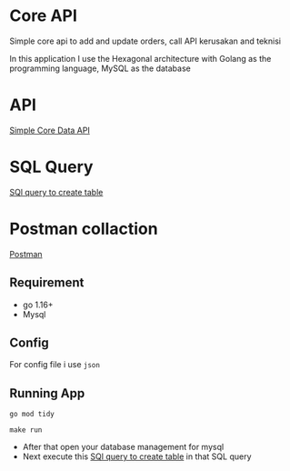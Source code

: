 # Core API

Simple core api to add and update orders, call API kerusakan and teknisi

In this application I use the Hexagonal architecture with Golang as the programming language, MySQL as the database


# API
[Simple Core Data API](https://github.com/muhfaa/core-api/blob/main/index.md)

# SQL Query
[SQl query to create table](https://github.com/muhfaa/core-api/blob/main/core%20api.sql)

# Postman collaction
[Postman](https://github.com/muhfaa/core-api/blob/main/Core%20Data%20Collaction.postman_collection.json)

## Requirement

- go 1.16+
- Mysql

## Config

For config file i use `json`

## Running App

`go mod tidy`

`make run`

- After that open your database management for mysql
- Next execute this [SQl query to create table](https://github.com/muhfaa/core-api/blob/main/core%20api.sql) in that SQL query
